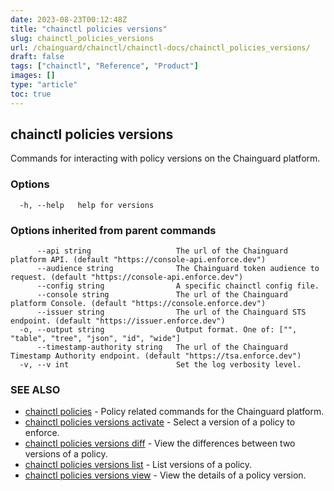 ```yaml
---
date: 2023-08-23T00:12:48Z
title: "chainctl policies versions"
slug: chainctl_policies_versions
url: /chainguard/chainctl/chainctl-docs/chainctl_policies_versions/
draft: false
tags: ["chainctl", "Reference", "Product"]
images: []
type: "article"
toc: true
---
```

## chainctl policies versions

Commands for interacting with policy versions on the Chainguard platform.

### Options

```
  -h, --help   help for versions
```

### Options inherited from parent commands

```
      --api string                   The url of the Chainguard platform API. (default "https://console-api.enforce.dev")
      --audience string              The Chainguard token audience to request. (default "https://console-api.enforce.dev")
      --config string                A specific chainctl config file.
      --console string               The url of the Chainguard platform Console. (default "https://console.enforce.dev")
      --issuer string                The url of the Chainguard STS endpoint. (default "https://issuer.enforce.dev")
  -o, --output string                Output format. One of: ["", "table", "tree", "json", "id", "wide"]
      --timestamp-authority string   The url of the Chainguard Timestamp Authority endpoint. (default "https://tsa.enforce.dev")
  -v, --v int                        Set the log verbosity level.
```

### SEE ALSO

* [chainctl policies](/chainguard/chainctl/chainctl-docs/chainctl_policies/)	 - Policy related commands for the Chainguard platform.
* [chainctl policies versions activate](/chainguard/chainctl/chainctl-docs/chainctl_policies_versions_activate/)	 - Select a version of a policy to enforce.
* [chainctl policies versions diff](/chainguard/chainctl/chainctl-docs/chainctl_policies_versions_diff/)	 - View the differences between two versions of a policy.
* [chainctl policies versions list](/chainguard/chainctl/chainctl-docs/chainctl_policies_versions_list/)	 - List versions of a policy.
* [chainctl policies versions view](/chainguard/chainctl/chainctl-docs/chainctl_policies_versions_view/)	 - View the details of a policy version.

